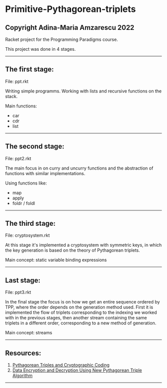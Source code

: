 # Primitive-Pythagorean-triplets
## Copyright Adina-Maria Amzarescu 2022

Racket project for the Programming Paradigms course.

This project was done in 4 stages.

___________________________________________________________

## The first stage:

   File: ppt.rkt

   Writing simple programms. Working with lists and
   recursive functions on the stack.
   
   Main functions:
   * car
   * cdr
   * list
___________________________________________________________

## The second stage:

   File: ppt2.rkt

   The main focus in on curry and uncurry functions and 
   the abstraction of functions with similar implementations.
   
   Using functions like:
   * map
   * apply
   * foldr / foldl
___________________________________________________________

## The third stage:

   File: cryptosystem.rkt

   At this stage it's implemented a cryptosystem with 
   symmetric keys, in which the key generation is based on 
   the theory of Pythagorean triplets.

   Main concept: static variable binding expressions
___________________________________________________________

## Last stage:

   File: ppt3.rkt

   In the final stage the focus is on how we get an entire 
   sequence ordered by TPP, where the order depends on the 
   generation method used. First it is implemented the flow 
   of triplets corresponding to the indexing we worked with 
   in the previous stages, then another stream containing the 
   same triplets in a different order, corresponding to a new 
   method of generation.

   Main concept: streams
___________________________________________________________

## Resources:

1. [Pythagorean Triples and Cryptographic Coding](https://arxiv.org/ftp/arxiv/papers/1004/1004.3770.pdf)
2. [Data Encryption and Decryption Using New
Pythagorean Triple Algorithm](http://www.iaeng.org/publication/WCE2014/WCE2014_pp516-519.pdf)

___________________________________________________________

